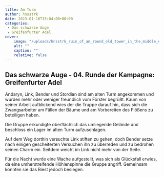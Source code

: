 ```yaml
---
title: Am Turm
author: hnsstrk
date: 2023-01-16T15:04:00+00:00
categories:
 - Das schwarze Auge
 - Greifenfurter Adel
cover:
    image: "/uploads/hnsstrk_ruin_of_an_round_old_tower_in_the_middle_of_a_lake_5ddd0b3d-e8a7-4eba-8693-8f92802d769e-768x512.png"
    alt: ""
    caption: ""
    relative: false
---
```


## Das schwarze Auge - 04. Runde der Kampagne: Greifenfurter Adel


Andaryn, Link, Bender und Stordian sind am alten Turm angekommen und wurden mehr oder weniger freundlich vom Förster begrüßt. Kaum von seiner Arbeit aufblickend wies der die Truppe darauf hin, dass sich die Zwangsarbeiter am Fällen der Bäume und am Vorbereiten des Flößens zu beteiligen haben.

Die Gruppe erkundigte oberflächlich das umliegende Gelände und beschloss ein Lager im alten Turm aufzuschlagen.

Auf dem Weg dorthin versuchte Link stiften zu gehen, doch Bender setze nach einigen gescheiterten Versuchen ihn zu überreden und zu bedrohen seinen Charm ein. Seitdem weicht im Link nicht mehr von der Seite.

Für die Nacht wurde eine Wache aufgestellt, was sich als Glücksfall erwies, da eine umherstreifende Höhlenspinne die Gruppe angriff. Gemeinsam konnten sie das Biest jedoch besiegen.